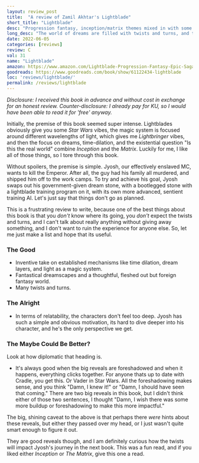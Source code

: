 ```yaml
---
layout: review_post
title:  "A review of Zamil Akhtar's Lightblade"
short_title: "Lightblade"
desc: "Progression fantasy, inception/matrix themes mixed in with some hints of Indo-Persian mythology."
long_desc: "The world of dreams are filled with twists and turns, and the plot of this book is no exception. Add in a light based magic system, and it can be pretty fun."
date: 2022-06-05
categories: [reviews]
review: C
val: 31
name: "Lightblade"
amazon: https://www.amazon.com/Lightblade-Progression-Fantasy-Epic-Saga-ebook/dp/B0B1MNYTSB
goodreads: https://www.goodreads.com/book/show/61122434-lightblade
loc: 'reviews/lightblade/'
permalink: /reviews/lightblade
---
```


*Disclosure: I received this book in advance and without cost in exchange for an honest review. Counter-disclosure: I already pay for KU, so I would have been able to read it for 'free' anyway.*

Initially, the premise of this book seemed super intense. Lightblades obviously give you some *Star Wars* vibes, the magic system is focused around different wavelengths of light, which gives me *Lightbringer* vibes, and then the focus on dreams, time-dilation, and the existential question "Is this the real world" combine *Inception* and the *Matrix*. Luckily for me, I like all of those things, so I tore through this book. 

Without spoilers, the premise is simple. Jyosh, our effectively enslaved MC, wants to kill the Emperor. After all, the guy had his family all murdered, and shipped him off to the work camps. To try and achieve his goal, Jyosh swaps out his government-given dream stone, with a bootlegged stone with a lightblade training program on it, with its own more advanced, sentient training AI. Let's just say that things don't go as planned.

This is a frustrating review to write, because one of the best things about this book is that you *don't* know where its going, you *don't* expect the twists and turns, and I can't talk about really anything without giving away something, and I don't want to ruin the experience for anyone else. So, let me just make a list and hope that its useful.

### The Good

* Inventive take on established mechanisms like time dilation, dream layers, and light as a magic system.
* Fantastical dreamscapes and a thoughtful, fleshed out but foreign fantasy world.
* Many twists and turns.

### The Alright

* In terms of relatability, the characters don't feel too deep. Jyosh has such a simple and obvious motivation, its hard to dive deeper into his character, and he's the only perspective we get.

### The Maybe Could Be Better?

Look at how diplomatic that heading is.

* It's always good when the big reveals are foreshadowed and when it happens, everything clicks together. For anyone thats up to date with Cradle, you get this. Or Vader in Star Wars. All the foreshadowing makes sense, and you think "Damn, I knew it!" or "Damn, I should have seen that coming." There are two big reveals in this book, but I didn't think either of those two sentences, I thought "Damn, I wish there was some more buildup or foreshadowing to make this more impactful."

The big, shining caveat to the above is that perhaps there *were* hints about these reveals, but either they passed over my head, or I just wasn't quite smart enough to figure it out.

They are good reveals though, and I am definitely curious how the twists will impact Jyosh's journey in the next book. This was a fun read, and if you liked either *Inception* or *The Matrix*, give this one a read.